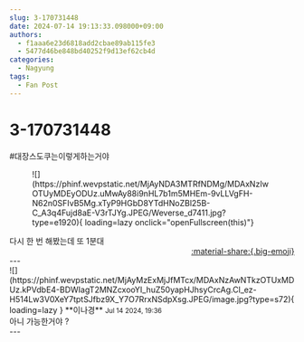 ```yaml
---
slug: 3-170731448
date: 2024-07-14 19:13:33.098000+09:00
authors:
  - f1aaa6e23d6818add2cbae89ab115fe3
  - 5477d46be848bd40252f9d13ef62cb4d
categories:
  - Nagyung
tags:
  - Fan Post
---
```


# 3-170731448

<div class="post-container" markdown="1">
<div class="content-container md-sidebar__scrollwrap" markdown="1">

\#대장스도쿠는이렇게하는거야 <br>
<figure markdown="1">
![](https://phinf.wevpstatic.net/MjAyNDA3MTRfNDMg/MDAxNzIwOTUyMDEyODUz.uMwAy88i9nHL7b1m5MHEm-9vLLVgFH-N62n0SFIvB5Mg.xTyP9HGbD8YTdHNoZBl25B-C_A3q4Fujd8aE-V3rTJYg.JPEG/Weverse_d7411.jpg?type=e1920){ loading=lazy onclick="openFullscreen(this)"}
</figure>
다시 한 번 해봤는데 또 1분대

</div>
</div>

<div style="text-align: right;" markdown="1">
<a href="https://weverse.io/fromis9/fanpost/3-170731448" style="text-align: right;">:material-share:{.big-emoji}</a>
</div>
---

<div class="comments-container md-sidebar__scrollwrap" markdown="1">
<div class="comment" markdown="1">
<div class='id-container' markdown="1">
![](https://phinf.wevpstatic.net/MjAyMzExMjJfMTcx/MDAxNzAwNTkzOTUxMDUz.kPVdbE4-BDWIagT2MNZcxooYI_huZ50yapHJhsyCrcAg.Cl_ez-H514Lw3V0XeY7tptSJfbz9X_Y7O7RrxNSdpXsg.JPEG/image.jpg?type=s72){ loading=lazy }
**<span class="artist">이나경</span>** <small>Jul 14 2024, 19:36</small><br>
</div>
<div class='comment-body' markdown="1">
아니 가능한거야 ?
</div>
</div>
</div>
---
